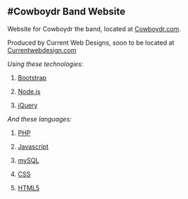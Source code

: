 #Cowboydr Band Website
---
Website for Cowboydr the band, located at [Cowboydr.com](http://www.cowboydr.com).

Produced by Current Web Designs, soon to be located at [Currentwebdesign.com](http://www.currentwebdesign.com/)


*Using these technologies:*

1. [Bootstrap](http://getbootstrap.com/)

2. [Node.js](https://nodejs.org/en/)

3. [jQuery](http://jquery.com/)



*And these languages:*

1. [PHP](http://php.net)

2. [Javascript](https://developer.mozilla.org/en-US/docs/Web/JavaScript)

3. [mySQL](https://www.mysql.com/)

4. [CSS](https://www.w3.org/Style/CSS/)

5. [HTML5](https://www.w3.org/TR/html5/)
